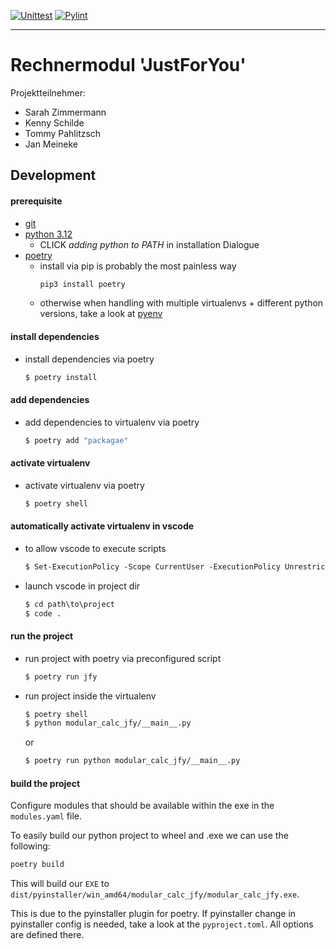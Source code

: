 [![Unittest](https://github.com/aurxl/modular-calc-jfy/actions/workflows/unittest.yml/badge.svg)](https://github.com/aurxl/modular-calc-jfy/actions/workflows/unittest.yml)
[![Pylint](https://github.com/aurxl/modular-calc-jfy/actions/workflows/pylint.yml/badge.svg)](https://github.com/aurxl/modular-calc-jfy/actions/workflows/pylint.yml)

---

# Rechnermodul 'JustForYou'
Projektteilnehmer:
- Sarah Zimmermann
- Kenny Schilde
- Tommy Pahlitzsch
- Jan Meineke


## Development

#### prerequisite
- [git](https://git-scm.com/downloads/win)
- [python 3.12](https://www.python.org/downloads/release/python-3120/)
    - CLICK *adding python to PATH* in installation Dialogue
- [poetry](https://python-poetry.org/)
    - install via pip is probably the most painless way
        ``` sh
        pip3 install poetry
        ``` 
    - otherwise when handling with multiple virtualenvs + different python versions, take a look at [pyenv](https://github.com/pyenv/pyenv)

#### install dependencies
- install dependencies via poetry
    ``` sh
    $ poetry install
    ```

#### add dependencies
- add dependencies to virtualenv via poetry
    ``` sh
    $ poetry add "packagae"
    ```

#### activate virtualenv
- activate virtualenv via poetry
    ``` sh
    $ poetry shell
    ```

#### automatically activate virtualenv in vscode
- to allow vscode to execute scripts
    ``` ps
    $ Set-ExecutionPolicy -Scope CurrentUser -ExecutionPolicy Unrestricted
    ```
- launch vscode in project dir
    ``` ps
    $ cd path\to\project
    $ code .
    ```

#### run the project
- run project with poetry via preconfigured script
    ``` sh
    $ poetry run jfy
    ```

- run project inside the virtualenv
    ``` sh
    $ poetry shell
    $ python modular_calc_jfy/__main__.py
    ```
    or
    ``` sh
    $ poetry run python modular_calc_jfy/__main__.py
    ```

#### build the project
Configure modules that should be available within the exe in the `modules.yaml` file.

To easily build our python project to wheel and .exe we can use the following:
``` sh
poetry build
```
This will build our `EXE` to `dist/pyinstaller/win_amd64/modular_calc_jfy/modular_calc_jfy.exe`.

This is due to the pyinstaller plugin for poetry. If pyinstaller change in pyinstaller config is needed, take a look at the `pyproject.toml`. All options are defined there.
